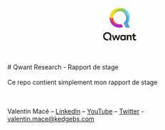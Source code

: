 <p align="center">
  <img src="./qwant_logo.png" width="75px">
</p>

<br/>
<br/>
# Qwant Research - Rapport de stage
<br/>



<br/>
Ce repo contient simplement mon rapport de stage
<br/>
<br/>
<br/>

Valentin Macé – [LinkedIn](https://www.linkedin.com/in/valentin-mac%C3%A9-310683165/) – [YouTube](https://www.youtube.com/channel/UCMIW0JKxoxBDM5yiiF17SrA) – [Twitter](https://twitter.com/ValentinMace) - valentin.mace@kedgebs.com
